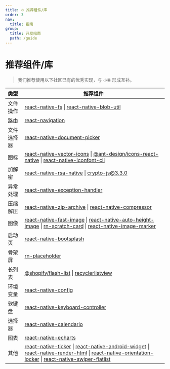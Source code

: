 ```yaml
---
title: 🔥 推荐组件/库
order: 3
nav:
  title: 指南
group:
  title: 开发指南
  path: /guide
---
```


# 推荐组件/库

> 我们推荐使用以下社区已有的优秀实现，与 `小暑` 形成互补。

| 类型       | 推荐组件                                                                                                                                                                                                                                                                                                                                                                                                                                               |
| :--------- | ------------------------------------------------------------------------------------------------------------------------------------------------------------------------------------------------------------------------------------------------------------------------------------------------------------------------------------------------------------------------------------------------------------------------------------------------------ |
| 文件操作   | [react-native-fs](https://github.com/itinance/react-native-fs) \| [react-native-blob-util](https://github.com/RonRadtke/react-native-blob-util)                                                                                                                                                                                                                                                                                                        |
| 路由       | [react-navigation](https://github.com/react-navigation/react-navigation)                                                                                                                                                                                                                                                                                                                                                                               |
| 文件选择器 | [react-native-document-picker](https://github.com/rnmods/react-native-document-picker)                                                                                                                                                                                                                                                                                                                                                                 |
| 图标       | [react-native-vector-icons](https://github.com/oblador/react-native-vector-icons) \| [@ant-design/icons-react-native](https://github.com/ant-design/ant-design-icons) \| [react-native-iconfont-cli](https://github.com/iconfont-cli/react-native-iconfont-cli)                                                                                                                                                                                        |
| 加解密     | [react-native-rsa-native](https://github.com/amitaymolko/react-native-rsa-native) \| [crypto-js@3.3.0](https://github.com/brix/crypto-js)                                                                                                                                                                                                                                                                                                              |
| 异常处理   | [react-native-exception-handler](https://github.com/a7ul/react-native-exception-handler)                                                                                                                                                                                                                                                                                                                                                               |
| 压缩解压   | [react-native-zip-archive](https://github.com/mockingbot/react-native-zip-archive) \| [react-native-compressor](https://github.com/Shobbak/react-native-compressor)                                                                                                                                                                                                                                                                                    |
| 图像       | [react-native-fast-image](https://github.com/DylanVann/react-native-fast-image) \| [react-native-auto-height-image](https://github.com/vivaxy/react-native-auto-height-image) \| [rn-scratch-card](https://github.com/sweatco/rn-scratch-card) \| [react-native-image-marker](https://github.com/JimmyDaddy/react-native-image-marker)                                                                                                                 |
| 启动页     | [react-native-bootsplash](https://github.com/zoontek/react-native-bootsplash)                                                                                                                                                                                                                                                                                                                                                                          |
| 骨架屏     | [rn-placeholder](https://github.com/mfrachet/rn-placeholder)                                                                                                                                                                                                                                                                                                                                                                                           |
| 长列表     | [@shopify/flash-list](https://github.com/Shopify/flash-list) \| [recyclerlistview](https://github.com/Flipkart/recyclerlistview)                                                                                                                                                                                                                                                                                                                       |
| 环境变量   | [react-native-config](https://github.com/luggit/react-native-config)                                                                                                                                                                                                                                                                                                                                                                                   |
| 软键盘     | [react-native-keyboard-controller](https://github.com/kirillzyusko/react-native-keyboard-controller)                                                                                                                                                                                                                                                                                                                                                   |
| 选择器     | [react-native-calendario](https://github.com/maggialejandro/react-native-calendario)                                                                                                                                                                                                                                                                                                                                                                   |
| 图表       | [react-native-echarts](https://github.com/wuba/react-native-echarts)                                                                                                                                                                                                                                                                                                                                                                                   |
| 其他       | [react-native-ticker](https://github.com/browniefed/react-native-ticker) \| [react-native-android-widget](https://github.com/sAleksovski/react-native-android-widget) \| [react-native-render-html](https://github.com/meliorence/react-native-render-html) \| [react-native-orientation-locker](https://github.com/wonday/react-native-orientation-locker) \| [react-native-swiper-flatlist](https://github.com/gusgard/react-native-swiper-flatlist) |
